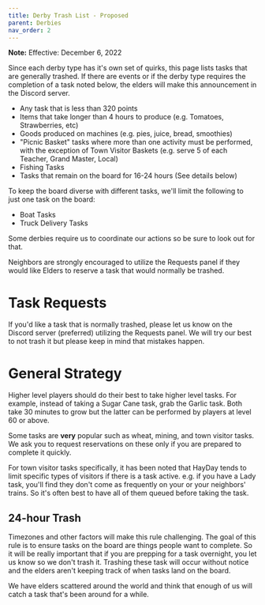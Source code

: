 ```yaml
---
title: Derby Trash List - Proposed
parent: Derbies
nav_order: 2
---
```


**Note:** Effective: December 6, 2022

Since each derby type has it's own set of quirks, this page lists tasks that are generally trashed.  If there are events or if the derby type requires the completion of a task noted below, the elders will make this announcement in the Discord server.

- Any task that is less than 320 points
- Items that take longer than 4 hours to produce (e.g. Tomatoes, Strawberries, etc)
- Goods produced on machines (e.g. pies, juice, bread, smoothies)
- "Picnic Basket" tasks where more than one activity must be performed, with the exception of Town Visitor Baskets (e.g. serve 5 of each Teacher, Grand Master, Local)
- Fishing Tasks
- Tasks that remain on the board for 16-24 hours (See details below)

To keep the board diverse with different tasks, we'll limit the following to just one task on the board:
- Boat Tasks
- Truck Delivery Tasks

Some derbies require us to coordinate our actions so be sure to look out for that.

Neighbors are strongly encouraged to utilize the Requests panel if they would like Elders to reserve a task that would normally be trashed.

# Task Requests

If you'd like a task that is normally trashed, please let us know on the Discord server (preferred) utilizing the Requests panel.  We will try our best to not trash it but please keep in mind that mistakes happen.

# General Strategy

Higher level players should do their best to take higher level tasks.  For example, instead of taking a Sugar Cane task, grab the Garlic task.  Both take 30 minutes to grow but the latter can be performed by players at level 60 or above.

Some tasks are **very** popular such as wheat, mining, and town visitor tasks.  We ask you to request reservations on these only if you are prepared to complete it quickly.  

For town visitor tasks specifically, it has been noted that HayDay tends to limit specific types of visitors if there is a task active.  e.g. if you have a Lady task, you'll find they don't come as frequently on your or your neighbors' trains.  So it's often best to have all of them queued before taking the task.

## 24-hour Trash

Timezones and other factors will make this rule challenging.  The goal of this rule is to ensure tasks on the board are things people want to complete.  So it will be really important that if you are prepping for a task overnight, you let us know so we don't trash it.  Trashing these task will occur without notice and the elders aren't keeping track of when tasks land on the board.

We have elders scattered around the world and think that enough of us will catch a task that's been around for a while.